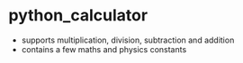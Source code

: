 # python_calculator

- supports multiplication, division, subtraction and addition
- contains a few maths and physics constants

